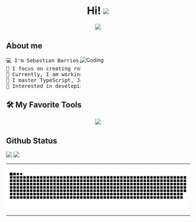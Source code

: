 <h1 align="center"><b>Hi! </b><img src="https://media.giphy.com/media/hvRJCLFzcasrR4ia7z/giphy.gif" width="35">
</h1>
<!--  -->

<p align="center">
	<img src="https://readme-typing-svg.demolab.com?font=Fira+Code&pause=1000&random=false&width=435&lines=Hi%2C+I'm+Sebastian+Barrios;Computer+Science+Student+;Backend+Devoloper...&center=true&width=500&height=50">
</p>

## About me
<p textaling="center">
<img align="right" alt="Coding" width="300" src="https://i.pinimg.com/originals/81/17/8b/81178b47a8598f0c81c4799f2cdd4057.gif">


<pre>
💻 I'm Sebastian Barrios, a backend developer.
🚀 I focus on creating robust and scalable backends.
🔨 Currently, I am working on personal backend development projects.
📝 I master TypeScript, JavaScript, and popular tools for backend development.
🔭 Interested in developing backends with a focus on security and optimal performance. 
</pre>

</p>

## 🛠️ My Favorite Tools

<p align="center">
  <a href="https://skillicons.dev">
    <img src="https://skillicons.dev/icons?i=js,jest,docker,kafka,nestjs,spring,mongodb,nodejs,postgres,postman,py,rabbitmq,ts,git,github" />
  </a>
</p>


## Github Status

[![](https://github-readme-stats.vercel.app/api?username=sebastian852-852&show_icons=true&theme=tokyonight&hide_border=true&locale=en)](https://github.com/sebastian852-852)
[![](https://github-readme-streak-stats.herokuapp.com/?user=sebastian852-852&theme=material-palenight)](https://github.com/sebastian852-852)
</div>

----

<p align="center">
  <img  src="https://raw.githubusercontent.com/Elanza-48/Elanza-48/main/resources/img/github-contribution-grid-snake.svg"
    alt="example" />
</p>

------

